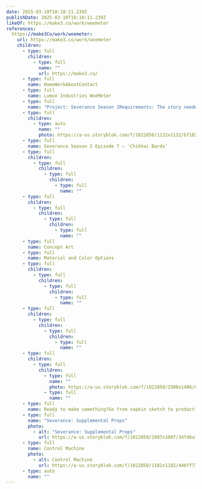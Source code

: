 ```yaml
---
date: 2025-03-10T10:18:11.239Z
publishDate: 2025-03-10T10:18:11.239Z
likeOf: https://make3.co/work/woemeter
references:
  https://make3Co/work/woemeter:
    url: https://make3.co/work/woemeter
    children:
      - type: full
        children:
          - type: full
            name: ""
            url: https://make3.co/
      - type: full
        name: HomeWorkAboutContact
      - type: full
        name: Lumon Industries WoeMeter
      - type: full
        name: "Project: Severance Season 2Requirements: The story needed we build a machine that measured Woe in a person, one of the Kier Eagan's \"Four Tempers\": Woe, Frolic, Dread, and Malice. Having been shown only concept renders and  only having six weeks until the shoot schedule of the episode we had to streamline the design and feedback process.Materials: Aluminum, 3D printed PETG, powder coated paint, ESP-32 microcontroller, custom designed PCB, small and quiet servo motors, a seven segment display and various repurposed knobs and switches form an old Nagra audio tape recorder.Process: The fabrication began with the CAD design and 3D modeling of the Woe Machine and all of it electronic components. The main housing body was milled out of aluminum and the side caps of solid titanium."
      - type: full
        children:
          - type: auto
            name: ""
            photo: https://a-us.storyblok.com/f/1022850/1132x1132/bf1821b9f4/woe_machine-17.jpg/m/
      - type: full
        name: Severance Season 2 Episode 7 — 'Chikhai Bardo'
      - type: full
        children:
          - type: full
            children:
              - type: full
                children:
                  - type: full
                    name: ""
      - type: full
        children:
          - type: full
            children:
              - type: full
                children:
                  - type: full
                    name: ""
      - type: full
        name: Concept Art
      - type: full
        name: Material and Color Options
      - type: full
        children:
          - type: full
            children:
              - type: full
                children:
                  - type: full
                    name: ""
      - type: full
        children:
          - type: full
            children:
              - type: full
                children:
                  - type: full
                    name: ""
      - type: full
        children:
          - type: full
            children:
              - type: full
                name: ""
                photo: https://a-us.storyblok.com/f/1022850/2500x1406/67f7f41c02/woe_machine-35.jpg/m/
              - type: full
                name: ""
      - type: full
        name: Ready to make something?Go from napkin sketch to production in days.Contact Us →
      - type: full
        name: "Severance: Supplemental Props"
        photo:
          - alt: "Severance: Supplemental Props"
            url: https://a-us.storyblok.com/f/1022850/1087x1087/34fd6a7830/airplane_tray-19_refrigerator.png/m/
      - type: full
        name: Control Machine
        photo:
          - alt: Control Machine
            url: https://a-us.storyblok.com/f/1022850/1182x1182/446ff73142/control_machine-45.jpg/m/
      - type: auto
        name: ""
---
```


